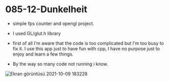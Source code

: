 # 085-12-Dunkelheit

- simple fps counter and opengl project.
- I used GL/glut.h library

- first of all I'm aware that the code is too complicated but I'm too busy to fix it. 
I use this app just to have fun with cpp, I have no purpose just to enjoy and learn a few things.
- By the way so many code not running i know.




![Ekran görüntüsü 2021-10-09 183228](https://user-images.githubusercontent.com/66999194/136664885-7b89c6d7-ed8c-4cbf-b937-6fc8c70cc5b0.png)

